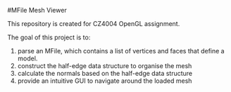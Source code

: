 #MFile Mesh Viewer

This repository is created for CZ4004 OpenGL assignment.

The goal of this project is to:
1. parse an MFile, which contains a list of vertices and faces that define a model.
2. construct the half-edge data structure to organise the mesh
3. calculate the normals based on the half-edge data structure
4. provide an intuitive GUI to navigate around the loaded mesh


